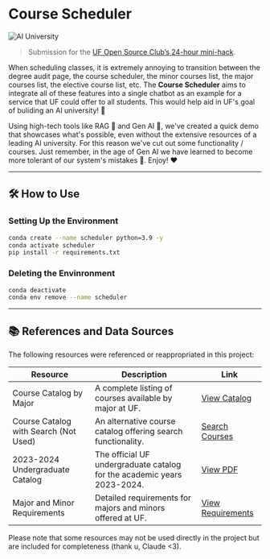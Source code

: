 # Course Scheduler

![AI University](https://img.shields.io/badge/AI%20University-UF-<COLOR_CODE>?style=flat-square)

> Submission for the [UF Open Source Club’s 24-hour mini-hack](https://osc-hack.devpost.com/).

When scheduling classes, it is extremely annoying to transition between the degree audit page, the course scheduler, the minor courses list, the major courses list,
the elective course list, etc. The **Course Scheduler** aims to integrate all of these features into a single chatbot as an example for a service that UF could offer to all students. 
This would help aid in UF's goal of buliding an AI university! 🚀

Using high-tech tools like RAG 🤖 and Gen AI 🧠, we've created a quick demo that showcases what's possible, even without the extensive resources of a leading AI university. For this reason
we've cut out some functionality / courses. Just remember, in the age of Gen AI we have learned to become more tolerant of our system's mistakes 🤗. Enjoy! ❤️

---

## 🛠 How to Use

### Setting Up the Environment

```sh
conda create --name scheduler python=3.9 -y
conda activate scheduler
pip install -r requirements.txt
```

### Deleting the Envinronment

```sh
conda deactivate
conda env remove --name scheduler
```

---


## 📚 References and Data Sources

The following resources were referenced or reappropriated in this project:

| Resource | Description | Link |
|----------|-------------|------|
| Course Catalog by Major | A complete listing of courses available by major at UF. | [View Catalog](https://catalog.ufl.edu/UGRD/courses/) |
| Course Catalog with Search (Not Used) | An alternative course catalog offering search functionality. | [Search Courses](https://catalog.ufl.edu/course-search/) |
| 2023-2024 Undergraduate Catalog | The official UF undergraduate catalog for the academic years 2023-2024. | [View PDF](https://catalog.ufl.edu/pdf/2023-2024%20Undergraduate%20Catalog%20UF.pdf) |
| Major and Minor Requirements | Detailed requirements for majors and minors offered at UF. | [View Requirements](https://catalog.ufl.edu/UGRD/programs/) |

Please note that some resources may not be used directly in the project but are included for completeness (thank u, Claude <3).
